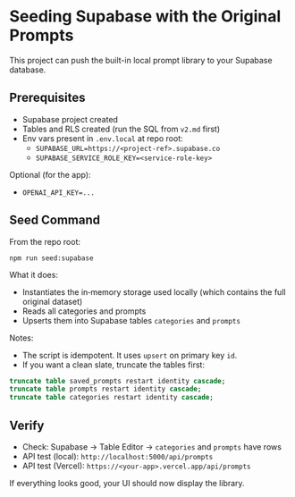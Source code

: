 # Seeding Supabase with the Original Prompts

This project can push the built-in local prompt library to your Supabase database.

## Prerequisites

- Supabase project created
- Tables and RLS created (run the SQL from `v2.md` first)
- Env vars present in `.env.local` at repo root:
  - `SUPABASE_URL=https://<project-ref>.supabase.co`
  - `SUPABASE_SERVICE_ROLE_KEY=<service-role-key>`

Optional (for the app):
- `OPENAI_API_KEY=...`

## Seed Command

From the repo root:

```
npm run seed:supabase
```

What it does:
- Instantiates the in‑memory storage used locally (which contains the full original dataset)
- Reads all categories and prompts
- Upserts them into Supabase tables `categories` and `prompts`

Notes:
- The script is idempotent. It uses `upsert` on primary key `id`.
- If you want a clean slate, truncate the tables first:

```sql
truncate table saved_prompts restart identity cascade;
truncate table prompts restart identity cascade;
truncate table categories restart identity cascade;
```

## Verify

- Check: Supabase → Table Editor → `categories` and `prompts` have rows
- API test (local): `http://localhost:5000/api/prompts`
- API test (Vercel): `https://<your-app>.vercel.app/api/prompts`

If everything looks good, your UI should now display the library.
